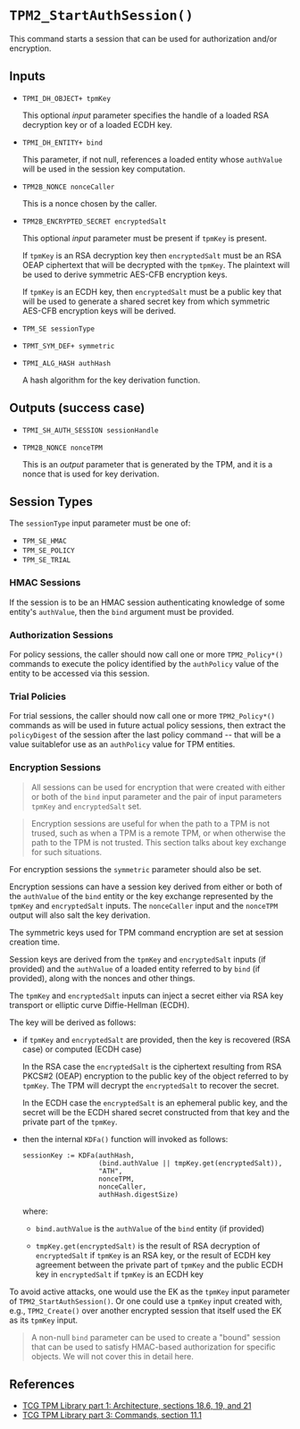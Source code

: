 # `TPM2_StartAuthSession()`

This command starts a session that can be used for authorization and/or
encryption.

## Inputs

 - `TPMI_DH_OBJECT+ tpmKey`

   This optional _input_ parameter specifies the handle of a loaded RSA
   decryption key or of a loaded ECDH key.

 - `TPMI_DH_ENTITY+ bind`

   This parameter, if not null, references a loaded entity whose
   `authValue` will be used in the session key computation.

 - `TPM2B_NONCE nonceCaller`

   This is a nonce chosen by the caller.

 - `TPM2B_ENCRYPTED_SECRET encryptedSalt`

   This optional _input_ parameter must be present if `tpmKey` is
   present.

   If `tpmKey` is an RSA decryption key then `encryptedSalt` must be an
   RSA OEAP ciphertext that will be decrypted with the `tpmKey`.  The
   plaintext will be used to derive symmetric AES-CFB encryption keys.

   If `tpmKey` is an ECDH key, then `encryptedSalt` must be a public key
   that will be used to generate a shared secret key from which
   symmetric AES-CFB encryption keys will be derived.

 - `TPM_SE sessionType`
 - `TPMT_SYM_DEF+ symmetric`
 - `TPMI_ALG_HASH authHash`

   A hash algorithm for the key derivation function.

## Outputs (success case)

 - `TPMI_SH_AUTH_SESSION sessionHandle`
 - `TPM2B_NONCE nonceTPM`

   This is an _output_ parameter that is generated by the TPM, and it is
   a nonce that is used for key derivation.

## Session Types

The `sessionType` input parameter must be one of:

 - `TPM_SE_HMAC`
 - `TPM_SE_POLICY`
 - `TPM_SE_TRIAL`

### HMAC Sessions

If the session is to be an HMAC session authenticating knowledge of some
entity's `authValue`, then the `bind` argument must be provided.

### Authorization Sessions

For policy sessions, the caller should now call one or more
`TPM2_Policy*()` commands to execute the policy identified by the
`authPolicy` value of the entity to be accessed via this session.

### Trial Policies

For trial sessions, the caller should now call one or more
`TPM2_Policy*()` commands as will be used in future actual policy
sessions, then extract the `policyDigest` of the
session after the last policy command -- that will be a value
suitablefor use as an `authPolicy` value for TPM entities.

### Encryption Sessions

> All sessions can be used for encryption that were created with either
> or both of the `bind` input parameter and the pair of input parameters
> `tpmKey` and `encryptedSalt` set.

> Encryption sessions are useful for when the path to a TPM is not
> trused, such as when a TPM is a remote TPM, or when otherwise the path
> to the TPM is not trusted.  This section talks about key exchange for
> such situations.

For encryption sessions the `symmetric` parameter should also be set.

Encryption sessions can have a session key derived from either or both
of the `authValue` of the `bind` entity or the key exchange represented
by the `tpmKey` and `encryptedSalt` inputs.  The `nonceCaller` input and
the `nonceTPM` output will also salt the key derivation.

The symmetric keys used for TPM command encryption are set at session
creation time.

Session keys are derived from the `tpmKey` and `encryptedSalt` inputs
(if provided) and the `authValue` of a loaded entity referred to by
`bind` (if provided), along with the nonces and other things.

The `tpmKey` and `encryptedSalt` inputs can inject a secret either via
RSA key transport or elliptic curve Diffie-Hellman (ECDH).

The key will be derived as follows:

 - if `tpmKey` and `encryptedSalt` are provided, then the key is
   recovered (RSA case) or computed (ECDH case)

   In the RSA case the `encryptedSalt` is the ciphertext resulting from
   RSA PKCS#2 (OEAP) encryption to the public key of the object referred
   to by `tpmKey`.  The TPM will decrypt the `encryptedSalt` to recover
   the secret.

   In the ECDH case the `encryptedSalt` is an ephemeral public key, and
   the secret will be the ECDH shared secret constructed from that key
   and the private part of the `tpmKey`.

 - then the internal `KDFa()` function will invoked as follows:

   ```
   sessionKey := KDFa(authHash,
                      (bind.authValue || tmpKey.get(encryptedSalt)),
                      "ATH",
                      nonceTPM,
                      nonceCaller,
                      authHash.digestSize)
   ```

   where:

    - `bind.authValue` is the `authValue` of the `bind` entity (if
      provided)

    - `tmpKey.get(encryptedSalt)` is the result of RSA decryption of
      `encryptedSalt` if `tpmKey` is an RSA key, or the result of ECDH
      key agreement between the private part of `tpmKey` and the public
      ECDH key in `encryptedSalt` if `tpmKey` is an ECDH key

To avoid active attacks, one would use the EK as the `tpmKey` input
parameter of `TPM2_StartAuthSession()`.  Or one could use a `tpmKey`
input created with, e.g., `TPM2_Create()` over another encrypted session
that itself used the EK as its `tpmKey` input.

> A non-null `bind` parameter can be used to create a "bound" session
> that can be used to satisfy HMAC-based authorization for specific
> objects.  We will not cover this in detail here.

## References

 - [TCG TPM Library part 1: Architecture, sections 18.6, 19, and 21](https://trustedcomputinggroup.org/wp-content/uploads/TCG_TPM2_r1p59_Part1_Architecture.pdf)
 - [TCG TPM Library part 3: Commands, section 11.1](https://trustedcomputinggroup.org/wp-content/uploads/TCG_TPM2_r1p59_Part3_Commands_pub.pdf)
